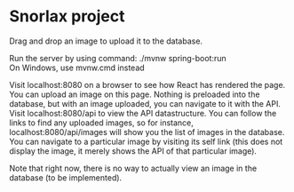 # Snorlax project
Drag and drop an image to upload it to the database.<br />

Run the server by using command: ./mvnw spring-boot:run<br />
On Windows, use mvnw.cmd instead<br />

Visit localhost:8080 on a browser to see how React has rendered the page.
You can upload an image on this page. Nothing is preloaded into the database,
but with an image uploaded, you can navigate to it with the API.<br/>
Visit localhost:8080/api to view the API datastructure. You can follow the
links to find any uploaded images, so for instance, localhost:8080/api/images
will show you the list of images in the database. You can navigate to a
particular image by visiting its self link (this does not display the image, it
merely shows the API of that particular image).<br />

Note that right now, there is no way to actually view an image in the database
(to be implemented).
